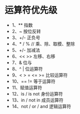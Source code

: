 # 运算符优先级

- 1、** 指数
- 2、~  按位反转
- 3、+/- 正负号
- 4、* / %  // 乘、除、取模、整除
- 5、+/- 加减法
- 6、<< >> 左移、右移
- 7、&  位与
- 8、^ | 位运算符
- 9、< > = <= >= 比较运算符
- 10、== !=  等于运算符
- 11、赋值运算符
- 12、is / is not 身份运算符
- 13、in / not in 成员运算符
- 14、not / or / and 逻辑运算符

